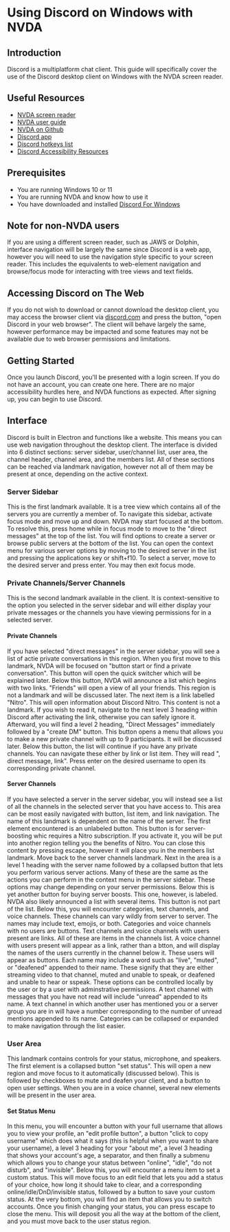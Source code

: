 # Using Discord on Windows with NVDA

## Introduction
Discord is a multiplatform chat client. This guide will specifically cover the use of the Discord desktop client on Windows with the NVDA screen reader.
## Useful Resources
- [NVDA screen reader](https://www.nvaccess.org/)
- [NVDA user guide](https://www.nvaccess.org/files/nvda/documentation/userGuide.html?)
- [NVDA on Github](https://github.com/nvaccess/nvda)
- [Discord app](https://discord.com/)
- [Discord hotkeys list](https://support.discord.com/hc/en-us/articles/225977308--Windows-Discord-Hotkeys)
- [Discord Accessibility Resources](https://discord.com/accessibility)
## Prerequisites
- You are running Windows 10 or 11
- You are running NVDA and know how to use it
- You have downloaded and installed [Discord For Windows](https://discord.com/api/downloads/distributions/app/installers/latest?channel=stable&platform=win&arch=x86)
## Note for non-NVDA users
If you are using a different screen reader, such as JAWS or Dolphin, interface navigation will be largely the same since Discord is a web app, however you will need to use the navigation style specific to your screen reader. This includes the equivalents to web-element navigation and browse/focus mode for interacting with tree views and text fields.
## Accessing Discord on The Web
If you do not wish to download or cannot download the desktop client, you may access the browser client via [discord.com](https://discord.com/) and press the button, "open Discord in your web browser". The client will behave largely the same, however performance may be impacted and some features may not be available due to web browser permissions and limitations.

## Getting Started
Once you launch Discord, you'll be presented with a login screen. If you do not have an account, you can create one here. There are no major accessibility hurdles here, and NVDA functions as expected.
After signing up, you can begin to use Discord.
## Interface
Discord is built in Electron and functions like a website. This means you can use web navigation throughout the desktop client.
The interface is divided into 6 distinct sections: server sidebar, user/channel list, user area, the channel header, channel area, and the members list. All of these sections can be reached via landmark navigation, however not all of them may be present at once, depending on the active context.
### Server Sidebar
This is the first landmark available. It is a tree view which contains all of the servers you are currently a member of. To navigate this sidebar, activate focus mode and move up and down. NVDA may start focused at the bottom. To resolve this, press home while in focus mode to move to the "direct messages" at the top of the list. You will find options to create a server or browse public servers at the bottom of the list.
You can open the context menu for various server options by moving to the desired server in the list and pressing the applications key or shift+f10. To select a server, move to the desired server and press enter. You may then exit focus mode.
### Private Channels/Server Channels
This is the second landmark available in the client. It is context-sensitive to the option you selected in the server sidebar and will either display your private messages or the channels you have viewing permissions for in a selected server.
#### Private Channels
If you have selected "direct messages" in the server sidebar, you will see a list of actie private conversations in this region. When you first move to this landmark, NVDA will be focused on "button start or find a private conversation". This button will open the quick switcher which will be explained later.
Below this button, NVDA will announce a list which begins with two links. "Friends" will open a view of all your friends. This region is not a landmark and will be discussed later. The next item is a link labelled "Nitro". This will open information about Discord Nitro. This content is not a landmark. If you wish to read it, navigate to the next level 3 heading within Discord after activating the link, otherwise you can safely ignore it.
Afterward, you will find a level 2 heading, "Direct Messages" immediately followed by a "create DM" button. This button opens a menu that allows you to make a new private channel with up to 9 participants. It will be discussed later. Below this button, the list will continue if you have any private channels. You can navigate these either by link or list item. They will read "<username>, direct message, link". Press enter on the desired username to open its corresponding private channel.
#### Server Channels
If you have selected a server in the server sidebar, you will instead see a list of all the channels in the selected server that you have access to. This area can be most easily navigated with button, list item, and link navigation.
The name of this landmark is dependent on the name of the server. The first element encountered is an unlabeled button. This button is for server-boosting whic requires a Nitro subscription. If you activate it, you will be put into another region telling you the benefits of Nitro. You can close this content by pressing escape, however it will place you in the members list landmark. Move back to the server channels landmark.
Next in the area is a level 1 heading with the server name followed by a collapsed button that lets you perform various server actions. Many of these are the same as the actions you can perform in the context menu in the server sidebar. These options may change depending on your server permissions. Below this is yet another button for buying server boosts. This one, however, is labeled. NVDA also likely announced a list with several items. This button is not part of the list.
Below this, you will encounter categories, text channels, and voice channels. These channels can vary wildly from server to server. The names may include text, emojis, or both. Categories and voice channels with no users are buttons. Text channels and voice channels with users present are links. All of these are items in the channels list.
A voice channel with users present will appear as a link, rather than a btton, and will display the names of the users currently in the channel below it. These users will appear as buttons. Each name may include a word such as "live", "muted", or "deafened" appended to their name. These signify that they are either streaming video to that channel, muted and unable to speak, or deafened and unable to hear or sspeak. These options can be controlled locally by the user or by a user with adminstrative permissions.
A text channel with messages that you have not read will include "unread" appended to its name. A text channel in which another user has mentioned you or a server group you are in will have a number corresponding to the number of unread mentions appended to its name. Categories can be collapsed or expanded to make navigation through the list easier.
### User Area
This landmark contains controls for your status, microphone, and speakers. The first element is a collapsed button "set status". This will open a new region and move focus to it automatically (discussed below). This is followed by checkboxes to mute and deafen your client, and a button to open user settings. When you are in a voice channel, several new elements will be present in the user area.
#### Set Status Menu
In this menu, you will encounter a button with your full username that allows you to view your profile, an "edit profile button", a button "click to copy username" which does what it says (this is helpful when you want to share your username), a level 3 heading for your "about me", a level 3 heading that shows your account's age, a separator, and then finally a submenu which allows you to change your status between "online", "idle", "do not disturb", and "invisible".
Below this, you will encounter a menu item to set a custom status. This will move focus to an edit field that lets you add a status of your choice, how long it should take to clear, and a corresponding online/idle/DnD/invisible status, followed by a button to save your custom status.
At the very bottom, you will find an item that allows you to switch accounts. Once you finish changing your status, you can press escape to close the menu. This will deposit you all the way at the bottom of the client, and you must move back to the user status region.